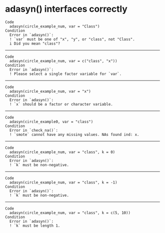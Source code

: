 # adasyn() interfaces correctly

    Code
      adasyn(circle_example_num, var = "Class")
    Condition
      Error in `adasyn()`:
      ! `var` must be one of "x", "y", or "class", not "Class".
      i Did you mean "class"?

---

    Code
      adasyn(circle_example_num, var = c("class", "x"))
    Condition
      Error in `adasyn()`:
      ! Please select a single factor variable for `var`.

---

    Code
      adasyn(circle_example_num, var = "x")
    Condition
      Error in `adasyn()`:
      ! `x` should be a factor or character variable.

---

    Code
      adasyn(circle_example0, var = "class")
    Condition
      Error in `check_na()`:
      ! `smote` cannot have any missing values. NAs found ind: x.

---

    Code
      adasyn(circle_example_num, var = "class", k = 0)
    Condition
      Error in `adasyn()`:
      ! `k` must be non-negative.

---

    Code
      adasyn(circle_example_num, var = "class", k = -1)
    Condition
      Error in `adasyn()`:
      ! `k` must be non-negative.

---

    Code
      adasyn(circle_example_num, var = "class", k = c(5, 10))
    Condition
      Error in `adasyn()`:
      ! `k` must be length 1.

